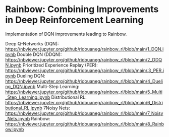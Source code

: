 # Rainbow: Combining Improvements in Deep Reinforcement Learning
Implementation of DQN improvements leading to Rainbow.

Deep Q-Networks (DQN): https://nbviewer.jupyter.org/github/ridouaneg/rainbow_rl/blob/main/1_DQN.ipynb
Double DQN (DDQN): https://nbviewer.jupyter.org/github/ridouaneg/rainbow_rl/blob/main/2_DDQN.ipynb
Prioritized Experience Replay (PER): https://nbviewer.jupyter.org/github/ridouaneg/rainbow_rl/blob/main/.3_PER.ipynb
Dueling DQN: https://nbviewer.jupyter.org/github/ridouaneg/rainbow_rl/blob/main/4_Dueling_DQN.ipynb
Multi-Step Learning: https://nbviewer.jupyter.org/github/ridouaneg/rainbow_rl/blob/main/5_Multi_Step_Learning.ipynb
Distributional RL: https://nbviewer.jupyter.org/github/ridouaneg/rainbow_rl/blob/main/6_Distributional_RL.ipynb
7Noisy Nets: https://nbviewer.jupyter.org/github/ridouaneg/rainbow_rl/blob/main/7_Noisy_Nets.ipynb
Rainbow: https://nbviewer.jupyter.org/github/ridouaneg/rainbow_rl/blob/main/8_Rainbow.ipynb
